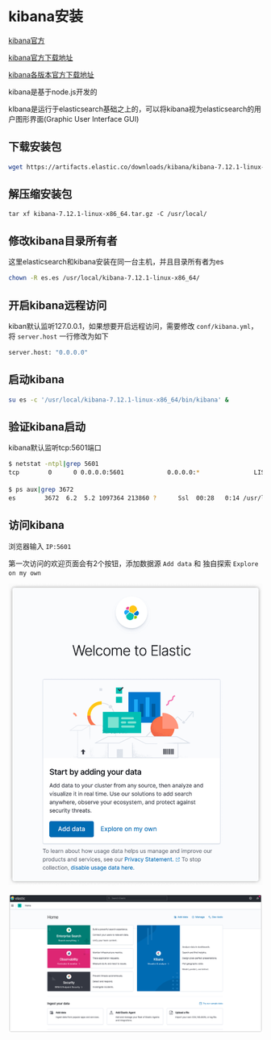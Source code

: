 # kibana安装



[kibana官方](https://www.elastic.co/cn/kibana)

[kibana官方下载地址](https://www.elastic.co/cn/downloads/kibana)

[kibana各版本官方下载地址](https://www.elastic.co/cn/downloads/past-releases#kibana)



kibana是基于node.js开发的

kIbana是运行于elasticsearch基础之上的，可以将kibana视为elasticsearch的用户图形界面(Graphic User Interface GUI)





## 下载安装包

```sh
wget https://artifacts.elastic.co/downloads/kibana/kibana-7.12.1-linux-x86_64.tar.gz
```



## 解压缩安装包

```
tar xf kibana-7.12.1-linux-x86_64.tar.gz -C /usr/local/
```





## 修改kibana目录所有者

这里elasticsearch和kibana安装在同一台主机，并且目录所有者为es

```sh
chown -R es.es /usr/local/kibana-7.12.1-linux-x86_64/
```



## 开启kibana远程访问

kiban默认监听127.0.0.1，如果想要开启远程访问，需要修改 `conf/kibana.yml`，将 `server.host` 一行修改为如下

```sh
server.host: "0.0.0.0"
```



## 启动kibana

```sh
su es -c '/usr/local/kibana-7.12.1-linux-x86_64/bin/kibana' &
```



## 验证kibana启动

kibana默认监听tcp:5601端口

```sh
$ netstat -ntpl|grep 5601
tcp        0      0 0.0.0.0:5601            0.0.0.0:*               LISTEN      3672/node           

$ ps aux|grep 3672
es        3672  6.2  5.2 1097364 213860 ?      Ssl  00:28   0:14 /usr/local/kibana-7.12.1-linux-x86_64/bin/../node/bin/node /usr/local/kibana-7.12.1-linux-x86_64/bin/../src/cli/dist
```





## 访问kibana

浏览器输入 `IP:5601`

第一次访问的欢迎页面会有2个按钮，添加数据源 `Add data` 和 独自探索 `Explore on my own` 

![iShot2021-05-24_00.30.07](https://raw.githubusercontent.com/pptfz/picgo-images/master/img/iShot2021-05-24_00.30.07.png)



![iShot2021-05-24_00.33.26](https://raw.githubusercontent.com/pptfz/picgo-images/master/img/iShot2021-05-24_00.33.26.png)

